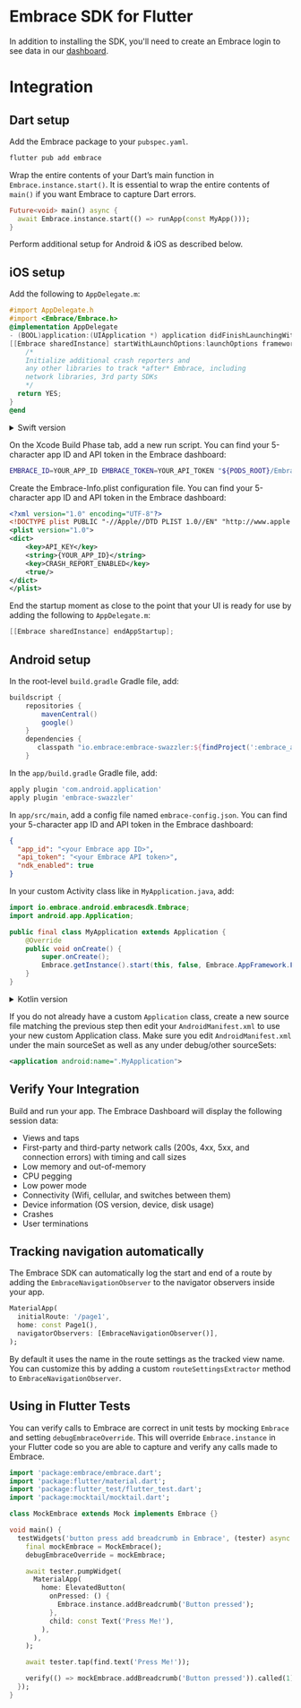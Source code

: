 # Embrace SDK for Flutter

In addition to installing the SDK, you'll need to create an Embrace login to see data in our [dashboard](https://dash.embrace.io/). 

# Integration

## Dart setup

Add the Embrace package to your `pubspec.yaml`.

```sh
flutter pub add embrace
```

Wrap the entire contents of your Dart’s main function in `Embrace.instance.start()`. It is essential to wrap the entire contents of `main()` if you want Embrace to capture Dart errors.

```dart
Future<void> main() async {
  await Embrace.instance.start(() => runApp(const MyApp()));
}
```

Perform additional setup for Android & iOS as described below.

## iOS setup

Add the following to `AppDelegate.m`:

```objective-c
#import AppDelegate.h
#import <Embrace/Embrace.h>
@implementation AppDelegate
- (BOOL)application:(UIApplication *) application didFinishLaunchingWithOptions:(NSDictionary *)launchOptions {
[[Embrace sharedInstance] startWithLaunchOptions:launchOptions framework:EMBAppFrameworkFlutter];
    /*
    Initialize additional crash reporters and
    any other libraries to track *after* Embrace, including
    network libraries, 3rd party SDKs
    */
  return YES;
}
@end
```

<details>
  <summary> Swift version</summary>

```swift
import UIKit
import Flutter
import Embrace

@UIApplicationMain
@objc class AppDelegate: FlutterAppDelegate {
override func application(
  _ application: UIApplication,
  didFinishLaunchingWithOptions launchOptions: [UIApplication.LaunchOptionsKey: Any]?
) -> Bool {
  Embrace.sharedInstance().start(launchOptions: launchOptions, framework: EMBAppFramework.flutter)
  /*
      Initialize additional crash reporters and
      any other libraries to track *after* Embrace, including
      network libraries, 3rd party SDKs
  */
  return super.application(application, didFinishLaunchingWithOptions: launchOptions)
}
}

```

</details>

On the Xcode Build Phase tab, add a new run script. You can find your 5-character app ID and API token in the Embrace dashboard:

```sh
EMBRACE_ID=YOUR_APP_ID EMBRACE_TOKEN=YOUR_API_TOKEN "${PODS_ROOT}/EmbraceIO/run.sh"
```

Create the Embrace-Info.plist configuration file. You can find your 5-character app ID and API token in the Embrace dashboard:

```xml
<?xml version="1.0" encoding="UTF-8"?>
<!DOCTYPE plist PUBLIC "-//Apple//DTD PLIST 1.0//EN" "http://www.apple.com/DTDs/PropertyList-1.0.dtd">
<plist version="1.0">
<dict>
    <key>API_KEY</key>
    <string>{YOUR_APP_ID}</string>
    <key>CRASH_REPORT_ENABLED</key>
    <true/>
</dict>
</plist>
```

End the startup moment as close to the point that your UI is ready for use by adding the following to `AppDelegate.m`:

```objective-c
[[Embrace sharedInstance] endAppStartup];
```

## Android setup

In the root-level `build.gradle` Gradle file, add:

```gradle
buildscript {
    repositories {
        mavenCentral()
        google()
    }
    dependencies {
       classpath "io.embrace:embrace-swazzler:${findProject(':embrace_android').properties['emb_android_sdk']}"
    }
```

In the `app/build.gradle` Gradle file, add:

```gradle
apply plugin 'com.android.application'
apply plugin 'embrace-swazzler'
```

In `app/src/main`, add a config file named `embrace-config.json`. You can find your 5-character app ID and API token in the Embrace dashboard:

```json
{
  "app_id": "<your Embrace app ID>",
  "api_token": "<your Embrace API token>",
  "ndk_enabled": true
}
```

In your custom Activity class like in `MyApplication.java`, add:

```java
import io.embrace.android.embracesdk.Embrace;
import android.app.Application;

public final class MyApplication extends Application {
    @Override
    public void onCreate() {
        super.onCreate();
        Embrace.getInstance().start(this, false, Embrace.AppFramework.FLUTTER);
    }
}
```

<details>
  <summary> Kotlin version</summary>

```kotlin
import android.os.Bundle
import io.embrace.android.embracesdk.Embrace
import io.flutter.embedding.android.FlutterActivity

class MainActivity: FlutterActivity() {

  override fun onCreate(savedInstanceState: Bundle?) {
      super.onCreate(savedInstanceState)
      Embrace.getInstance().start(this, false, Embrace.AppFramework.FLUTTER)
  }
}
```

</details>

If you do not already have a custom `Application` class, create a new source file matching the previous step then edit your `AndroidManifest.xml` to use your new custom Application class. Make sure you edit `AndroidManifest.xml` under the main sourceSet as well as any under debug/other sourceSets:

```xml
<application android:name=".MyApplication">
```

## Verify Your Integration

Build and run your app. The Embrace Dashboard will display the following session data:

- Views and taps
- First-party and third-party network calls (200s, 4xx, 5xx, and connection errors) with timing and call sizes
- Low memory and out-of-memory
- CPU pegging
- Low power mode
- Connectivity (Wifi, cellular, and switches between them)
- Device information (OS version, device, disk usage)
- Crashes
- User terminations

## Tracking navigation automatically

The Embrace SDK can automatically log the start and end of a route by adding the `EmbraceNavigationObserver` to the navigator observers inside your app.

```dart
MaterialApp(
  initialRoute: '/page1',
  home: const Page1(),
  navigatorObservers: [EmbraceNavigationObserver()],
);
```

By default it uses the name in the route settings as the tracked view name. You can customize this by adding a custom `routeSettingsExtractor` method to `EmbraceNavigationObserver`.

## Using in Flutter Tests

You can verify calls to Embrace are correct in unit tests by mocking `Embrace` and setting `debugEmbraceOverride`. This will override `Embrace.instance` in your Flutter code so you are able to capture and verify any calls made to Embrace.

```dart
import 'package:embrace/embrace.dart';
import 'package:flutter/material.dart';
import 'package:flutter_test/flutter_test.dart';
import 'package:mocktail/mocktail.dart';

class MockEmbrace extends Mock implements Embrace {}

void main() {
  testWidgets('button press add breadcrumb in Embrace', (tester) async {
    final mockEmbrace = MockEmbrace();
    debugEmbraceOverride = mockEmbrace;

    await tester.pumpWidget(
      MaterialApp(
        home: ElevatedButton(
          onPressed: () {
            Embrace.instance.addBreadcrumb('Button pressed');
          },
          child: const Text('Press Me!'),
        ),
      ),
    );

    await tester.tap(find.text('Press Me!'));

    verify(() => mockEmbrace.addBreadcrumb('Button pressed')).called(1);
  });
}
```

